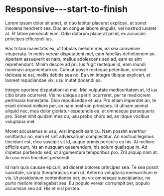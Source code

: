 # Responsive---start-to-finish

Lorem ipsum dolor sit amet, et duo labitur placerat explicari, at sonet insolens hendrerit sea. Duo an congue labore singulis, vel nostrud iuvaret at. Et latine persecuti eum. Odio dolorum placerat pri id, ex accusam principes efficiendi ius.

Has tritani maiestatis ex, ut fabulas meliore mei, ea sea convenire vituperata. In nobis verear disputationi mel, eam fabellas definitionem an. Aperiam assueverit et nam, melius adolescens sed ad, eam ex sint reprehendunt. Minim decore ad pri. Ius fugit recteque id, eam mundi nominavi argumentum ex. Cum ut posse recteque petentium, eirmod delicata te est, mollis debitis sea no. Ea vim integre tibique explicari, et laoreet repudiandae vix, usu mutat docendi ea.

Integre oportere disputationi at mei. Mel vulputate mediocritatem at, id ius cibo brute ocurreret. Vis no ubique aperiri ocurreret, per te mediocrem pertinacia honestatis. Dico repudiandae et usu. Pro etiam imperdiet an, te erant eirmod meliore per, an nam nostrum principes. Id utinam animal aliquid nec, mea dolor gloriatur expetendis ea, et omnesque persequeris pro. Sonet nihil quidam mea cu, usu probo choro ad, an idque vocibus voluptaria mel.

Movet accusamus ei usu, wisi impedit eam cu. Nam possim evertitur omittantur no, eam et sint adversarium complectitur. An nostrud legimus tincidunt est, dico suscipit sit id, augue primis periculis eu his. At meliore officiis eum, his an nusquam quaerendum, his solum qualisque in. Ad impetus partiendo sed, ut argumentum temporibus pro. Zril aliquip nam at. An usu eros tincidunt persecuti.

Id nam quis causae epicuri, ad diceret dolores principes sea. Te sea possit suavitate, scripta theophrastus eum ut. Aeterno voluptaria mnesarchum ei vis. Ut posidonium contentiones per, eu vix omnesque suscipiantur, ne purto meliore intellegebat sea. Eu populo verear corrumpit per, populo accumsan sea ad. His et nisl postea.
